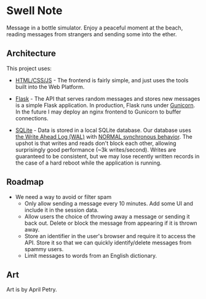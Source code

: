 # Swell Note

Message in a bottle simulator.  Enjoy a peaceful moment at the beach, reading messages from strangers and sending some into the ether.

## Architecture

This project uses:

* [HTML/CSS/JS](https://developer.mozilla.org/en-US/docs/Learn) - The frontend is fairly simple, and just uses the tools built into the Web Platform.

* [Flask](https://flask.palletsprojects.com/) - The API that serves random messages and stores new messages is a simple Flask application.  In production, Flask runs under [Gunicorn](https://gunicorn.org/).  In the future I may deploy an nginx frontend to Gunicorn to buffer connections.

* [SQLite](sqlite.org/) - Data is stored in a local SQLite database. Our database uses [the Write Ahead Log (WAL)](https://sqlite.org/wal.html) with [NORMAL synchronous behavior](https://sqlite.org/pragma.html#pragma_synchronous).  The upshot is that writes and reads don't block each other, allowing surprisingly good performance (~3k writes/second).  Writes are guaranteed to be consistent, but we may lose recently written records in the case of a hard reboot while the application is running.


## Roadmap
* We need a way to avoid or filter spam
  * Only allow sending a message every 10 minutes.  Add some UI and include it in the session data.
  * Allow users the choice of throwing away a message or sending it back out.  Delete or block the message from appearing if it is thrown away.
  * Store an identifier in the user's browser and require it to access the API. Store it so that we can quickly identify/delete messages from spammy users.
  * Limit messages to words from an English dictionary.

## Art
Art is by April Petry.
